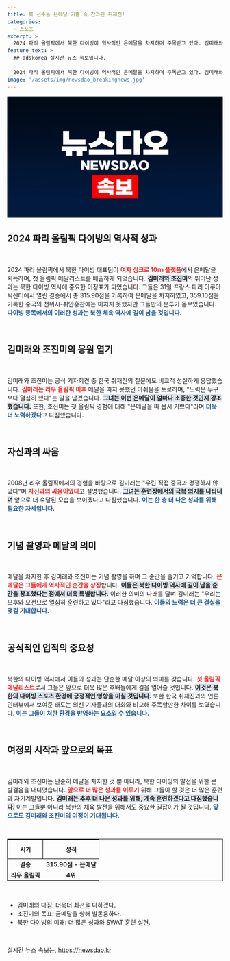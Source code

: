 ```yaml
---
title: 북 선수들 은메달 기쁨 속 간과된 취재진!
categories:
  - 스포츠
excerpt: >
  2024 파리 올림픽에서 북한 다이빙이 역사적인 은메달을 차지하며 주목받고 있다. 김미래와 조진미는 한국 기자들을 외면한 채 외신과의 인터뷰에 집중, 더 노력해 금메달을 따겠다는 각오를 밝혔다. 그들의 성취와 태도는 많은 이들의 이목을 끌고 있다.
feature_text: >
  ## adskorea 실시간 뉴스 속보입니다.

  2024 파리 올림픽에서 북한 다이빙이 역사적인 은메달을 차지하며 주목받고 있다. 김미래와 조진미는 한국 기자들을 외면한 채 외신과의 인터뷰에 집중, 더 노력해 금메달을 따겠다는 각오를 밝혔다. 그들의 성취와 태도는 많은 이들의 이목을 끌고 있다.
image: '/assets/img/newsdao_breakingnews.jpg'
---
```


<p><img src="/assets/img/newsdao_breakingnews.jpg" alt="adskorea 속보" /></p>

<h2 data-ke-size="size26">2024 파리 올림픽 다이빙의 역사적 성과</h2>

<p data-ke-size="size16">&nbsp;</p>

<p>2024 파리 올림픽에서 북한 다이빙 대표팀이 <b><span style="color: #ee2323;">여자 싱크로 10ｍ 플랫폼</span></b>에서 은메달을 획득하며, 첫 올림픽 메달리스트를 배출하게 되었습니다. <b><span style="background-color: #21538527;">김미래와 조진미</span></b>의 뛰어난 성과는 북한 다이빙 역사에 중요한 이정표가 되었습니다. 그들은 31일 프랑스 파리 아쿠아틱센터에서 열린 결승에서 총 315.90점을 기록하여 은메달을 차지하였고, 359.10점을 기록한 중국의 천위시-취안훙찬에는 미치지 못했지만 그들만의 분투가 돋보였습니다. <b><span style="color: #1a5490;">다이빙 종목에서의 이러한 성과는 북한 체육 역사에 길이 남을 것입니다.</span></b> </p>

<p data-ke-size="size16">&nbsp;</p>

<h2 data-ke-size="size26">김미래와 조진미의 응원 열기</h2>

<p data-ke-size="size16">&nbsp;</p>

<p>김미래와 조진미는 공식 기자회견 중 한국 취재진의 질문에도 비교적 성실하게 응답했습니다. <b><span style="color: #ee2323;">김미래는 리우 올림픽 이후</span></b> 메달을 따지 못했던 아쉬움을 토로하며, "노력은 누구보다 열심히 했다"는 말을 남겼습니다. <b><span style="background-color: #21538527;">그녀는 이번 은메달이 얼마나 소중한 것인지 강조했습니다.</span></b> 또한, 조진미는 첫 올림픽 경험에 대해 "은메달을 따 몹시 기쁘다"라며 <b><span style="color: #1a5490;">더욱 더 노력하겠다</span></b>고 다짐했습니다. </p>

<p data-ke-size="size16">&nbsp;</p>

<h2 data-ke-size="size26">자신과의 싸움</h2>

<p data-ke-size="size16">&nbsp;</p>

<p>2008년 리우 올림픽에서의 경험을 바탕으로 김미래는 "우린 직접 중국과 경쟁하지 않았다"며 <b><span style="color: #ee2323;">자신과의 싸움이었다</span></b>고 설명했습니다. <b><span style="background-color: #21538527;">그녀는 훈련장에서의 극복 의지를 나타내며</span></b> 앞으로 더 숙달된 모습을 보이겠다고 다짐했습니다. <b><span style="color: #1a5490;">이는 한 층 더 나은 성과를 위해 필요한 자세입니다.</span></b> </p>

<p data-ke-size="size16">&nbsp;</p>

<h2 data-ke-size="size26">기념 촬영과 메달의 의미</h2>

<p data-ke-size="size16">&nbsp;</p>

<p>메달을 차지한 후 김미래와 조진미는 기념 촬영을 하며 그 순간을 즐기고 기억합니다. <b><span style="color: #ee2323;">은메달은 그들에게 역사적인 순간을 상징</span></b>합니다. <b><span style="background-color: #21538527;">이들은 북한 다이빙 역사에 길이 남을 순간을 창조했다는 점에서 더욱 특별합니다.</span></b> 이러한 의미의 나래를 달며 김미래는 "우리는 오후와 오전으로 열심히 훈련하고 있다"라고 다짐했습니다. <b><span style="color: #1a5490;">이들의 노력은 더 큰 결실을 맺길 기대합니다.</span></b> </p>

<p data-ke-size="size16">&nbsp;</p>

<h2 data-ke-size="size26">공식적인 업적의 중요성</h2>

<p data-ke-size="size16">&nbsp;</p>

<p>북한의 다이빙 역사에서 이들의 성과는 단순한 메달 이상의 의미를 갖습니다. <b><span style="color: #ee2323;">첫 올림픽 메달리스트</span></b>로서 그들은 앞으로 더욱 많은 후배들에게 길을 열어줄 것입니다. <b><span style="background-color: #21538527;">이것은 북한의 다이빙 스포츠 환경에 긍정적인 영향을 미칠 것입니다.</span></b> 또한 한국 취재진과의 언론 인터뷰에서 보여준 태도는 외신 기자들과의 대화와 비교해 주목할만한 차이를 보였습니다. <b><span style="color: #1a5490;">이는 그들이 처한 환경을 반영하는 요소일 수 있습니다.</span></b> </p>

<p data-ke-size="size16">&nbsp;</p>

<h2 data-ke-size="size26">여정의 시작과 앞으로의 목표</h2>

<p data-ke-size="size16">&nbsp;</p>

<p>김미래와 조진미는 단순히 메달을 차지한 것 뿐 아니라, 북한 다이빙의 발전을 위한 큰 발걸음을 내디뎠습니다. <b><span style="color: #ee2323;">앞으로 더 많은 성과를 이루기</span></b> 위해 그들이 할 것은 더 많은 훈련과 자기계발입니다. <b><span style="background-color: #21538527;">김미래는 추후 더 나은 성과를 위해, 계속 훈련하겠다고 다짐했습니다.</span></b> 이는 그들뿐 아니라 북한의 체육 발전을 위해서도 중요한 길잡이가 될 것입니다. <b><span style="color: #1a5490;">앞으로도 김미래와 조진미의 여정이 기대됩니다.</span></b> </p>

<p data-ke-size="size16">&nbsp;</p>

<table style="width: 100%; border-collapse: collapse; border: 1px solid #000;">
<tr>
    <th style="text-align: center; height: 37px; border: 1px solid #000;">시기</th>
    <th style="text-align: center; height: 37px; border: 1px solid #000;">성적</th>
</tr>
<tr>
    <td style="text-align: center; height: 17px;"><b>결승</b></td>
    <td style="text-align: center; height: 17px;"><b>315.90점 - 은메달</b></td>
</tr>
<tr>
    <td style="text-align: center; height: 17px;"><b>리우 올림픽</b></td>
    <td style="text-align: center; height: 17px;"><b>4위</b></td>
</tr>
</table>

<p data-ke-size="size16">&nbsp;</p>

<ul>
    <li>김미래의 다짐: 더욱더 최선을 다하겠다.</li>
    <li>조진미의 목표: 금메달을 향해 발돋움하다.</li>
    <li>북한 다이빙의 미래: 더 많은 성과와 SWAT 훈련 실현.</li>
</ul>

<p data-ke-size="size16">&nbsp;</p>
실시간 뉴스 속보는, <a href="https://newsdao.kr" rel="dofollow">https://newsdao.kr</a>


